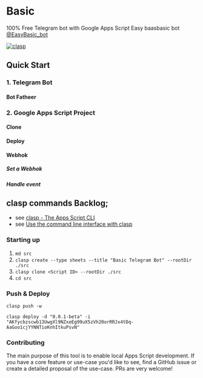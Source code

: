 # Basic 

100% Free Telegram bot with Google Apps Script
Easy baasbasic bot [@EasyBasic_bot]()

[![clasp](https://img.shields.io/badge/built%20with-clasp-4285f4.svg)](https://github.com/google/clasp)

## Quick Start

### 1. Telegram Bot
 
 #### Bot Fatheer

### 2. Google Apps Script Project

 #### Clone 

 #### Deploy

 #### Webhok

  ##### Set a Webhok

  ##### Handle event

## clasp commands Backlog; 

 - see [clasp - The Apps Script CLI](https://codelabs.developers.google.com/codelabs/clasp#0)
 - see [Use the command line interface with clasp](https://developers.google.com/apps-script/guides/clasp)

### Starting up
1. `md src`
2. `clasp create --type sheets --title "Basic Telegram Bot" --rootDir ./src`
3. `clasp clone <Script ID> --rootDir ./src`
4. `cd src`

### Push & Deploy
`clasp push -w`

`clasp deploy -d "0.0.1-beta" -i "AKfycbzscwb13UwgXl9NZxeEg99uX5zVh20orRRJx4tDq-AaGoo1cjYYNNTioKnhItkuPsvN"`

### Contributing

The main purpose of this tool is to enable local Apps Script development. If you have a core feature or use-case you'd like to see, find a GitHub issue or create a detailed proposal of the use-case. PRs are very welcome! 